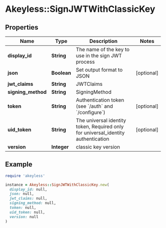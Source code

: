 # Akeyless::SignJWTWithClassicKey

## Properties

| Name | Type | Description | Notes |
| ---- | ---- | ----------- | ----- |
| **display_id** | **String** | The name of the key to use in the sign JWT process |  |
| **json** | **Boolean** | Set output format to JSON | [optional] |
| **jwt_claims** | **String** | JWTClaims |  |
| **signing_method** | **String** | SigningMethod |  |
| **token** | **String** | Authentication token (see &#x60;/auth&#x60; and &#x60;/configure&#x60;) | [optional] |
| **uid_token** | **String** | The universal identity token, Required only for universal_identity authentication | [optional] |
| **version** | **Integer** | classic key version |  |

## Example

```ruby
require 'akeyless'

instance = Akeyless::SignJWTWithClassicKey.new(
  display_id: null,
  json: null,
  jwt_claims: null,
  signing_method: null,
  token: null,
  uid_token: null,
  version: null
)
```


